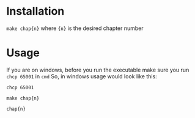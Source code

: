 # Installation
`make chap{n}` where `{n}` is the desired chapter number

# Usage
If you are on windows, before you run the executable make sure you run
`chcp 65001`
in `cmd`
So, in windows usage would look like this:

`chcp 65001`

`make chap{n}`

`chap{n}`
